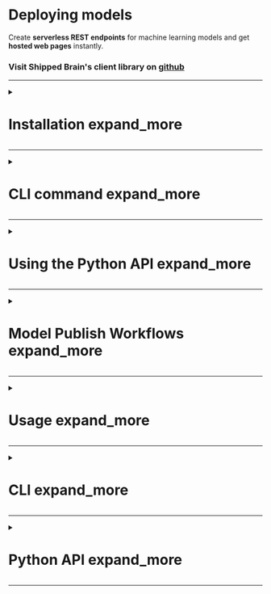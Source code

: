# Deploying models

Create **serverless REST endpoints** for machine learning models and get **hosted web pages** instantly.

### Visit Shipped Brain's client library on [github](https://github.com/shippedbrain/shippedbrain)

---

<div class="markdown-details-container">
<details>
<summary>
<h1>
<span class="markdown-header-anchor">Installation</span> 
<span class="material-icons">expand_more</span>
</h1>
</summary>

<div id="installation">

`pip install shippedbrain`

</div>
</details>
</div>

---

<div class="markdown-details-container">
<details>
<summary>
<h1>
<span class="markdown-header-anchor">CLI command</span> 
<span class="material-icons">expand_more</span>
</h1>
</summary>

<div id="cli-command">

`shippedbrain upload --model_name My-Amazing-Model --run_id 6f252757005748708cd3aad75d1ff462`

</div>
</details>
</div>

---

<div class="markdown-details-container">
<details>
<summary>
<h1>
<span class="markdown-header-anchor">Using the Python API</span> 
<span class="material-icons">expand_more</span>
</h1>
</summary>

<div id="using-python-api">

Uploading a logged mlflow model from and existing `run_id` using the `shippedbrain.upload_run` function

```python
import pandas as pd
from sklearn import datasets
from sklearn.ensemble import RandomForestClassifier
import mlflow
import numpy as np
import mlflow.sklearn
from mlflow.models.signature import infer_signature

from shippedbrain import shippedbrain

iris = datasets.load_iris()
iris_train = pd.DataFrame(iris.data, columns=iris.featuhre_names)

    # each input has shape (4, 4)
input_example = np.array([
       [[  0,   0,   0,   0],
        [  0, 134,  25,  56],
        [253, 242, 195,   6],
        [  0,  93,  82,  82]],
       [[  0,  23,  46,   0],
        [ 33,  13,  36, 166],
        [ 76,  75,   0, 255],
        [ 33,  44,  11,  82]]
    ], dtype=np.uint8)

with mlflow.start_run(run_name="YOUR_RUN_NAME") as run:
    clf = RandomForestClassifier(max_depth=7, random_state=0)
    clf.fit(iris_train, iris.target)
    signature = infer_signature(iris_train, clf.predict(iris_train))
    mlflow.sklearn.log_model(clf, "iris_rf", signature=signature, input_example=input_example)


  shippedbrain.upload_run(
      run_id=run.info.run_id,
      email="YOUR_EMAIL", # can be left blank if env. var. SHIPPED_BRAIN_EMAIL is set
      password="YOUR_PASSWORD", # can be left blank if env. var. SHIPPED_BRAIN_PASSWORD is set
      model_name="YOUR_MODEL_NAME"
  )
```

Uploading a Random Forest model in scikit-learn using the `shippedbrain.upload_model` function

```python
from shippedbrain import shippedbrain
import pandas as pd
from sklearn import datasets
from sklearn.ensemble import RandomForestClassifier
from mlflow.models.signature import infer_signature

iris = datasets.load_iris()
iris_train = pd.DataFrame(iris.data, columns=iris.feature_names)
clf = RandomForestClassifier(max_depth=7, random_state=0)
clf.fit(iris_train, iris.target)

signature = infer_signature(iris_train, clf.predict(iris_train))

input_example = {
  "sepal length (cm)": 5.1,
  "sepal width (cm)": 3.5,
  "petal length (cm)": 1.4,
  "petal width (cm)": 0.2
}

# Upload the sklearn model
shippedbrain.upload_model(
    email="YOUR_EMAIL", # can be left blank if env. var. SHIPPED_BRAIN_EMAIL is set
    password="YOUR_PASSWORD", # can be left blank if env. var. SHIPPED_BRAIN_PASSWORD is set
    model_name="MODEL_NAME",
    signature=signature,
    input_example=input_example,
    sk_model=clf, # named arg. required by mlflow.sklearn.log_model
    artifact_path="sklearn-model" # named arg. required by mlflow.sklearn.log_model
)
```

## About _shippedbrain_

The `shippedbrain` client library provides a convenient way to publish models on [app.shippedbrain.com](app.shippedbrain.com).

It integrates with the widely used `mlflow` library, so any `mlflow` model will work on shipped brain.

</div>
</details>
</div>

---

<div class="markdown-details-container">
<details>
<summary>
<h1>
<span class="markdown-header-anchor">Model Publish Workflows</span> 
<span class="material-icons">expand_more</span>
</h1>
</summary>

<div id="model-publish-workflows">

There are 2 main ways in which you can publish models onto shipped brain:

-   Publish a trained model using the `shippedbrain.upload_model` function
-   Publish a model from an existing `mlfow` logged model run, via the CLI command `shippedbrain upload` or Python API using the `shippedbrain.upload_run` function

> For more information on how to log models with `mlflow`read the [documentation](https://www.mlflow.org/docs/latest/models.html)

</div>
</details>
</div>

---

<div class="markdown-details-container">
<details>
<summary>
<h1>
<span class="markdown-header-anchor">Usage</span> 
<span class="material-icons">expand_more</span>
</h1>
</summary>

<div id="usage">

The `shippedbrain` client library has a **Python API** and **CLI** flavors.

##### Use environment variables to set your shipped brain email and password (advised)

-   `SHIPPED_BRAIN_EMAIL`
-   `SHIPPED_BRAIN_PASSWORD`

#### Shipped Brain models signature and input example

All models published on [app.shippedbrain.com](app.shippedbrain.com) have a valid **mlflow** `input_example` and `signature`

When working with ML models you often need to know some basic functional properties of the model at hand, such as “What inputs does it expect?” and “What output does it produce?”. MLflow models can include the following additional metadata about model inputs and outputs that can be used by downstream tooling:

-   [Model Signature](https://mlflow.org/docs/latest/models.html#model-signature) - description of a model’s inputs and outputs.
-   [Model Input Example](https://mlflow.org/docs/latest/models.html#input-example) - example of a valid model input.

</div>
</details>
</div>

---

<div class="markdown-details-container">
<details>
<summary>
<h1>
<span class="markdown-header-anchor">CLI</span> 
<span class="material-icons">expand_more</span>
</h1>
</summary>

<div id="cli">

`shippedbrain [OPTIONS] COMMAND [ARGS]...`

#### Commands

`upload` - Deploy a model to app.shippedbrain.com : create a REST endpoint and hosted model page

#### `upload` command

Deploy a model to [app.shippedbrain.com](app.shippedbrain.com) - create a REST endpoint and get a hosted model web page

##### Options:

-   `-r`, `--run_id` (**TEXT**) - The run_id of logged mlflow model [required]
-   `-m`, `--model_name` (**TEXT**) - The model name to display on app.shippedbrain.com [required]
-   `-f`, `--flavor` (**TEXT**) - The mlflow flow flavor of the model
-   `--help` - Get help on how to use the 'upload' command

**NB:** The model must have been logged with valid `input_example` and `signature`. For more information refer to the official mlflow documentation:

-   [MLflow Model Input Example](https://mlflow.org/docs/latest/models.html#input-example)
-   [MLflow Model Signature](https://mlflow.org/docs/latest/models.html#model-signature)

##### Example:

Run:

`shippedbrain upload --run_id <some_run_id> --model_name <my-model-name>`

Prompt:

The command above will prompt the user to input their shipped brain email and password.

```
email: your@email.com
password:
```

If the environment variables `SHIPPED_BRAIN_EMAIL` or `SHIPPED_BRAIN_PASSWORD` are set, the respective prompt options will be skipped.

Example:

`shippedbrain upload --run_id 6f252757005748708cd3aad75d1ff462 --model_name Some-Model-Name`

</div>
</details>
</div>

---

<div class="markdown-details-container">
<details>
<summary>
<h1>
<span class="markdown-header-anchor">Python API</span> 
<span class="material-icons">expand_more</span>
</h1>
</summary>

<div id="python-api">

To publish a model programmatically you can either use the `shippedbrain.upload_run` or `shippedbrain.upload_model` functions.

#### `shippedbrain.upload_run`

Publish a model from an existing `mlflow` log model run.

##### Arguments:

-   `run_id` (**str**) - run_id of logged model `mlflow` run
-   `email` (**str**) - shipped brain account email; if `SHIPPED_BRAIN_EMAIL` is set, argument can be left blank
-   `password` (**str**) - shipped brain account password; if `SHIPPED_BRAIN_PASSWORD` is set, argument can be left blank
-   `model_name` (**str**) - model name to display on [app.shippedbrain.com](app.shippedbrain.com)

##### Example

```python
from shippedbrain import shippedbrain
from sklearn.ensemble import RandomForestRegressor
import mlflow

with mlflow.start_run(run_name="YOUR_RUN_NAME") as run:
  params = {"n_estimators": 5, "random_state": 42}
  sk_learn_rfr = RandomForestRegressor(**params)

  shippedbrain.upload_run(
    run_id=run.info.run_id,
    email="YOUR_EMAIL", # can be left blank if env. var. SHIPPED_BRAIN_EMAIL is set
    password="YOUR_PASSWORD", # can be left blank if env. var. SHIPPED_BRAIN_PASSWORD is set
    model_name="YOUR_MODEL_NAME"
  )
```

#### `shippedbrain.upload_model`

Publish a trained model directly to [app.shippedbrain.com](app.shippedbrain.com).

##### Arguments:

-   `flavor`: (**str**) - valid mlflow model flavor; refer to the [original mlflow documentation](https://mlflow.org/docs/latest/python_api/index.html#python-api)
-   `email` (**str**) - shipped brain account email; if "SHIPPED_BRAIN_EMAIL" is set, argument can be left blank
-   `password` (**str**) - shipped brain account password; if "SHIPPED_BRAIN_PASSWORD" is set, argument can be left blank
-   `model_name` (**str**) - model name to display on [app.shippedbrain.com](app.shippedbrain.com)
-   `input_example` (**pandas.DataFrames | numpy.ndarrays**)- model inputs can be column-based (i.e DataFrames) or tensor-based (i.e numpy.ndarrays). A model input example provides an instance of a valid model input. More info. in [MLflow Model Input Example](https://mlflow.org/docs/latest/models.html#input-example)
-   `signature` (**mlflow.types.schema.Schema**) - the Model signature defines the schema of a model’s inputs and outputs. Model inputs and outputs can be either column-based or tensor-based. Column-based inputs and outputs can be described as a sequence of (optionally) named columns with type specified. ModelSignature can be [inferred](https://mlflow.org/docs/latest/python_api/mlflow.models.html#mlflow.models.infer_signature) from training dataset and model predictions using or constructed by hand by passing an input and output [Schema](https://mlflow.org/docs/latest/python_api/mlflow.types.html#mlflow.types.Schema).

    More info in [MLflow Model Signature](https://mlflow.org/docs/latest/models.html#model-signature)

-   `**kwargs` - named arguments required by the selected `flavor`

The `kwargs` arguments depends on the `flavor` argument. Please verify the required named arguments of the select flavor in [MLflow Python API](https://mlflow.org/docs/latest/python_api/index.html#python-api).

##### Example

```python
from shippedbrain import shippedbrain
import pandas as pd
from sklearn import datasets
from sklearn.ensemble import RandomForestClassifier
from mlflow.models.signature import infer_signature

iris = datasets.load_iris()
iris_train = pd.DataFrame(iris.data, columns=iris.feature_names)
clf = RandomForestClassifier(max_depth=7, random_state=0)
clf.fit(iris_train, iris.target)

signature = infer_signature(iris_train, clf.predict(iris_train))

input_example = {
  "sepal length (cm)": 5.1,
  "sepal width (cm)": 3.5,
  "petal length (cm)": 1.4,
  "petal width (cm)": 0.2
}

# Upload the sklearn model
shippedbrain.upload_model(
    email="YOUR_EMAIL", # can be left blank if env. var. SHIPPED_BRAIN_EMAIL is set
    password="YOUR_PASSWORD", # can be left blank if env. var. SHIPPED_BRAIN_PASSWORD is set
    model_name="MODEL_NAME",
    signature=signature,
    input_example=input_example,
    sk_model=clf,
    artifact_path="sklearn-model"
)
```

#### Using the CLI

To upload the trained model to app.shippedbrain.com you just need to collect the `run_id` of the logged model:

-   `--model_name` - specify the model name published on app.shippedbrain.com
-   `--run_id` - the **run_id** of the logged model

Run: `shippedbrain upload --model_name ElasticWine --run_id <some_run_id>`

#### Typical workflow integration using the Python API

If `SHIPPED_BRAIN_EMAIL` and/or `SHIPPED_BRAIN_PASSWORD` are set arguments `email` and `password` can be left blank, respectively

```python
import mlflow
from shippedbrain import shippedbrain

# other imports...

SHIPPED_BRAIN_EMAIL = "your_email@mail.com"
SHIPPED_BRAIN_PASSWORD = "your_password"
MODEL_NAME = "ElasticWine"

with mlflow.start_run() as run:
    # required to upload a valid model on shipped brain
    signature =  # use mlflow.models.signature.infer_signature
    input_example =  # one input example of your data Union[pandas.DataFrame | numpy.ndarray]

    # train model
    model =  # trained model

    # log model
    mlflow.sklearn.log_model(model, "model", signature=signature, input_example=input_example)
    print(f"run_id='{run.info.run_id}'")

    # publish model
    shippedbrain.upload_run(email=SHIPPED_BRAIN_EMAIL, password=SHIPPED_BRAIN_PASSWORD, run_id=run.info.run_id,
                            model_name=MODEL_NAME)
```

</div>
</details>
</div>

---
